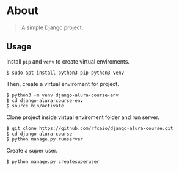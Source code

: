 # About

> A simple Django project.

## Usage

Install `pip` and `venv` to create virtual enviroments.

```
$ sudo apt install python3-pip python3-venv
```

Then, create a virtual enviroment for project.

```
$ python3 -m venv django-alura-course-env
$ cd django-alura-course-env
$ source bin/activate
```

Clone project inside virtual enviroment folder and run server.

```
$ git clone https://github.com/rfcaio/django-alura-course.git
$ cd django-alura-course
$ python manage.py runserver
```

Create a super user.

```
$ python manage.py createsuperuser
```
